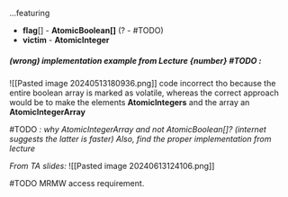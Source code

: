 ...featuring
- **flag**[] - **AtomicBoolean[]** (? - #TODO) 
- **victim** - **AtomicInteger**

##### (wrong) implementation example from Lecture {number} #TODO :
![[Pasted image 20240513180936.png]]
code incorrect tho because the entire boolean array is marked as volatile, whereas the correct approach would be to make the elements **AtomicIntegers** and the array an **AtomicIntegerArray**

#TODO *: why AtomicIntegerArray and not AtomicBoolean[]? (internet suggests the latter is faster) Also, find the proper implementation from lecture*

*From TA slides:*
![[Pasted image 20240613124106.png]]


#TODO
MRMW access requirement.